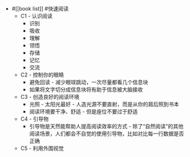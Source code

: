 - #[[book list]] #快速阅读
	- C1 - 认识阅读
		- 识别
		- 吸收
		- 理解
		- 领悟
		- 存储
		- 记忆
		- 交流
	- C2 - 控制你的眼睛
		- 避免回读 - 减少眼球跳动，一次尽量都看几个信息块
		- 如果将文字切分成信息块将有助于信息被大脑接收
	- C3 - 创造良好的阅读环境
		- 光照 - 太阳光最好 - 人造光源不要直射，而是从你的肩后照到书本
		- 阅读环境要干净、舒适 - 但是座位不要过于舒适
	- C4 - 引导物
		- 引导物是天然能帮助人提高阅读效率的方式 - 除了“自然阅读”的其他阅读场景，人们都会不自觉的使用引导物，比如对比每一行数据是否正确
	- C5 - 利用外围视觉